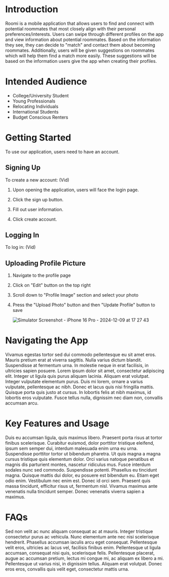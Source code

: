 # Introduction

Roomi is a mobile application that allows users to find and connect with potential roommates that most closely align with their personal preferences/interests. Users can swipe through different profiles on the app and view information about potential roommates. Based on the information they see, they can decide to "match" and contact them about becoming roommates. Additionally, users will be given suggestions on roommates which will help them find a match more easily. These suggestions will be based on the information users give the app when creating their profiles.

# Intended Audience
- College/University Student
- Young Professionals
- Relocating Individuals
- International Students
- Budget Conscious Renters

# Getting Started

To use our application, users need to have an account.

## Signing Up
To create a new account:
(Vid)
1. Upon opening the application, users will face the login page.

2. Click the sign up button.

3. Fill out user information.

4. Click create account.

## Logging In
To log in:
(Vid)

## Uploading Profile Picture
1. Navigate to the profile page

2. Click on "Edit" button on the top right

3. Scroll down to "Profile Image" section and select your photo

4. Press the "Upload Photo" button and then "Update Profile" button to save

   ![Simulator Screenshot - iPhone 16 Pro - 2024-12-09 at 17 27 43](https://github.com/user-attachments/assets/b546dd30-fbcf-466a-a855-3c4ae91762a6)


# Navigating the App

Vivamus egestas tortor sed dui commodo pellentesque eu sit amet eros. Mauris pretium erat at viverra sagittis. Nulla varius dictum blandit. Suspendisse at fermentum urna. In molestie neque in erat facilisis, in ultricies sapien posuere. Lorem ipsum dolor sit amet, consectetur adipiscing elit. Integer ut ligula quis purus aliquam lacinia. Aliquam erat volutpat. Integer vulputate elementum purus. Duis mi lorem, ornare a varius vulputate, pellentesque ac nibh. Donec et lacus quis nisi fringilla mattis. Quisque porta quis justo at cursus. In lobortis felis at nibh maximus, id lobortis eros vulputate. Fusce tellus nulla, dignissim nec diam non, convallis accumsan arcu.

# Key Features and Usage

Duis eu accumsan ligula, quis maximus libero. Praesent porta risus at tortor finibus scelerisque. Curabitur euismod, dolor porttitor tristique eleifend, ipsum sem semper dui, interdum malesuada enim urna eu urna. Suspendisse porttitor tortor ut bibendum pharetra. Ut quis magna a magna cursus tristique quis elementum dolor. Orci varius natoque penatibus et magnis dis parturient montes, nascetur ridiculus mus. Fusce interdum sodales nunc sed commodo. Suspendisse potenti. Phasellus eu tincidunt magna. Quisque mattis dui dolor, eu posuere est bibendum eu. Etiam eget odio enim. Vestibulum nec enim est. Donec id orci sem. Praesent quis massa tincidunt, efficitur risus ut, fermentum nisl. Vivamus maximus ante venenatis nulla tincidunt semper. Donec venenatis viverra sapien a maximus.

# FAQs

Sed non velit ac nunc aliquam consequat ac at mauris. Integer tristique consectetur purus ac vehicula. Nunc elementum ante nec nisi scelerisque hendrerit. Phasellus accumsan iaculis arcu eget consequat. Pellentesque velit eros, ultricies ac lacus vel, facilisis finibus enim. Pellentesque ut ligula accumsan, consequat nisi quis, scelerisque felis. Pellentesque placerat, augue ac accumsan pretium, lectus mi congue mi, ac aliquam ex libero a mi. Pellentesque ut varius nisi, in dignissim tellus. Aliquam erat volutpat. Donec eros eros, convallis quis velit eget, consectetur mattis urna.





